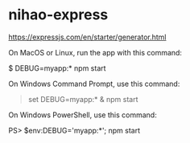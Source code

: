 # nihao-express

https://expressjs.com/en/starter/generator.html

On MacOS or Linux, run the app with this command:

$ DEBUG=myapp:* npm start

On Windows Command Prompt, use this command:

> set DEBUG=myapp:* & npm start

On Windows PowerShell, use this command:

PS> $env:DEBUG='myapp:*'; npm start
